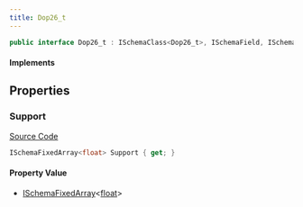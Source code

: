 ```yaml
---
title: Dop26_t
---
```


```csharp
public interface Dop26_t : ISchemaClass<Dop26_t>, ISchemaField, ISchemaClass, INativeHandle
```

#### Implements

## Properties

### Support

[Source Code](https://github.com/swiftly-solution/swiftlys2/blob/beta/managed/src/SwiftlyS2.Generated/Schemas/Interfaces/Dop26_t.cs#L16)

```csharp
ISchemaFixedArray<float> Support { get; }
```

#### Property Value

- [ISchemaFixedArray](/docs/api/shared/schemas/ischemafixedarray-1)<[float](https://learn.microsoft.com/dotnet/api/system.single)>

